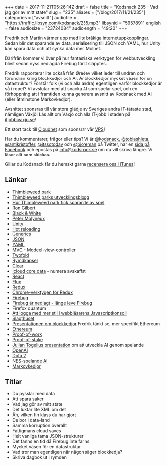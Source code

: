 +++
date = 2017-11-21T05:26:14Z
draft = false
title = "Kodsnack 235 - Vad jag gör av mitt state"
slug = "235"
aliases = ["/blog/2017/11/21/235"]
categories = ["avsnitt"]
audiofile = "https://traffic.libsyn.com/kodsnack/235.mp3"
libsynid = "5957891"
english = false
audiosize = "23724084"
audiolength = "49:20"
+++

Fredrik och Martin värmer upp med lite bråkiga internetuppkopplingar. Sedan blir det sparande av data, serialisering till JSON och YAML, hur Unity kan spara data och att synka data med Molnet.

Därifrån kommer vi över på hur fantastiska verktygen för webbutveckling blivit sedan nyss nedlagda Firebug först släpptes.

Fredrik rapporterar lite också från Øredev vilket leder till undran och förundran kring blockkedjor och AI. Är blockkedjor mycket väsen för en datastruktur? Förstår folk (vi och alla andra) egentligen varför blockkedjor är så i ropet? Vi avslutar med att snacka AI som spelar spel, och en förhoppning att i framtiden kunna generera avsnitt av Kodsnack med AI (eller åtminstone Markovkedjor).

Avsnittet sponsras till vår stora glädje av Sveriges andra IT-tätaste stad, nämligen Växjö! Läs allt om Växjö och alla IT-jobb i staden på [itjobbivaxjo.se](http://www.itjobbivaxjo.se/)!

Ett stort tack till [Cloudnet](http://www.cloudnet.se) som sponsrar vår [VPS](http://en.wikipedia.org/wiki/Virtual_private_server)!

Har du kommentarer, frågor eller tips? Vi är [@kodsnack](https://www.twitter.com/kodsnack), [@tobiashieta](https://www.twitter.com/tobiashieta), [@antikristoffer](https://www.twitter.com/antikristoffer), [@itssotoday](https://twitter.com/itssotoday) och [@bjoreman](https://www.twitter.com/bjoreman) på Twitter, har en [sida på Facebook](https://www.facebook.com/kodsnack) och epostas på [info@kodsnack.se](mailto:info@kodsnack.se) om du vill skriva längre. Vi läser allt som skickas.

Gillar du Kodsnack får du hemskt gärna [recensera oss i iTunes](http://itunes.apple.com/se/podcast/kodsnack/id561631498?l=en)!

## Länkar ##
* [Thimbleweed park](https://en.wikipedia.org/wiki/Thimbleweed_Park)
* [Thimbleweed parks utvecklingsblogg](https://blog.thimbleweedpark.com/)
* [Hur Thimbleweed park fick sparande av spel](https://blog.thimbleweedpark.com/savegame)
* [Ron Gilbert](https://en.wikipedia.org/wiki/Ron_Gilbert)
* [Black & White](https://en.wikipedia.org/wiki/Black_%26_White_%28video_game%29)
* [Peter Molyneux](https://en.wikipedia.org/wiki/Peter_Molyneux)
* [Unity](https://en.wikipedia.org/wiki/Unity_%28game_engine%29)
* [Hot reloading](https://code-cartoons.com/hot-reloading-and-time-travel-debugging-what-are-they-3c8ed2812f35)
* [Generics](https://en.wikipedia.org/wiki/Generic_programming)
* [JSON](https://en.wikipedia.org/wiki/JSON)
* [YAML](https://en.wikipedia.org/wiki/YAML)
* [MVC](https://en.wikipedia.org/wiki/Model%E2%80%93view%E2%80%93controller) - Modeel-view-controller
* [Twofold](https://twofoldinc.com/)
* [Rymdkapsel](https://rymdkapsel.com/)
* [Clear](https://itunes.apple.com/gb/app/clear-tasks-reminders-to-do/id493136154?mt=8)
* [Icloud core data](https://mjtsai.com/blog/2016/06/17/the-deprecation-of-icloud-core-data/) - numera avskaffat
* [React](https://reactjs.org/)
* [Flux](https://facebook.github.io/flux/docs/overview.html)
* [Redux](https://redux.js.org/)
* [Chrome-verktygen för Redux](http://extension.remotedev.io/)
* [Firebug](https://en.wikipedia.org/wiki/Firebug_%28software%29)
* [Firebug är nedlagt - länge leve Firebug](https://hacks.mozilla.org/2017/10/saying-goodbye-to-firebug/)
* [Firefox quantum](https://blog.mozilla.org/blog/2017/11/14/introducing-firefox-quantum/)
* [Att logga med mer stil i webbläsarens Javascriptkonsoll](https://developer.mozilla.org/sv-SE/docs/Web/API/Console)
* [Slagthuset](http://slagthus.se/)
* [Presentationen om blockkedjor](https://vimeo.com/241874026) Fredrik tänkt se, mer specifikt Ethereum
* [Ethereum](https://en.wikipedia.org/wiki/Ethereum)
* [Proof-of-work](https://en.wikipedia.org/wiki/Proof-of-work_system)
* [Proof-of-stake](https://en.wikipedia.org/wiki/Proof-of-stake)
* [Julian Togelius presentation](https://vimeo.com/242794067) om att utveckla AI genom spelande
* [OpenAI](https://en.wikipedia.org/wiki/OpenAI)
* [Dota 2](https://en.wikipedia.org/wiki/Dota_2)
* [NES-spelande AI](http://www.cs.cmu.edu/~tom7/mario/)
* [Markovkedjor](https://en.wikipedia.org/wiki/Markov_chain)

## Titlar ##
* Du pysslar med data
* Att spara saker
* Vad jag gör av mitt state
* Det luktar lite XML om det
* Åh, vilken fin klass du har gjort
* De bor i data-land
* Samma korruption överallt
* Fattigmans cloud saves
* Helt vanliga tama JSON-strukturer
* Det fanns en tid då Firebug inte fanns
* Mycket väsen för en datastruktur
* Vad tror man egentligen när någon säger blockkedja?
* Skriva dagbok ut i rymden
